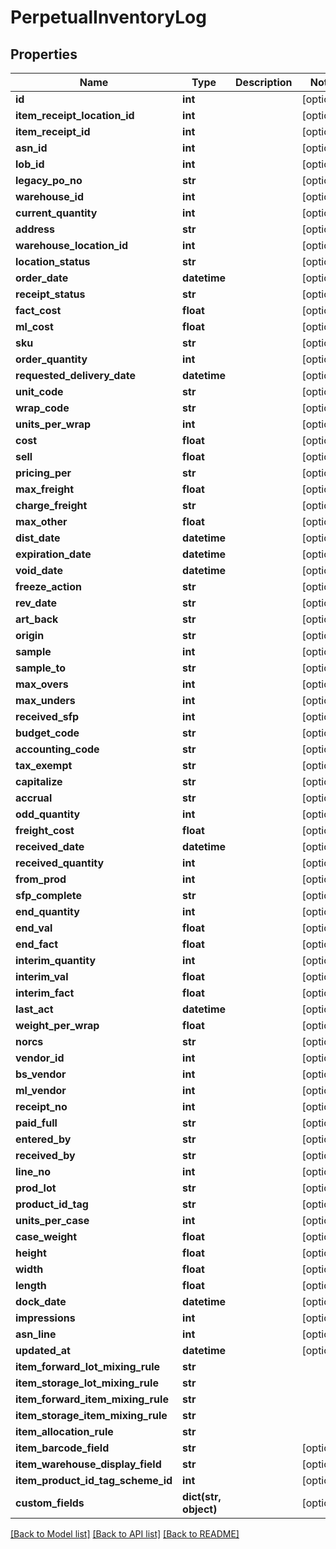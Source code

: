 # PerpetualInventoryLog

## Properties
Name | Type | Description | Notes
------------ | ------------- | ------------- | -------------
**id** | **int** |  | [optional] 
**item_receipt_location_id** | **int** |  | [optional] 
**item_receipt_id** | **int** |  | [optional] 
**asn_id** | **int** |  | [optional] 
**lob_id** | **int** |  | [optional] 
**legacy_po_no** | **str** |  | [optional] 
**warehouse_id** | **int** |  | [optional] 
**current_quantity** | **int** |  | [optional] 
**address** | **str** |  | [optional] 
**warehouse_location_id** | **int** |  | [optional] 
**location_status** | **str** |  | [optional] 
**order_date** | **datetime** |  | [optional] 
**receipt_status** | **str** |  | [optional] 
**fact_cost** | **float** |  | [optional] 
**ml_cost** | **float** |  | [optional] 
**sku** | **str** |  | [optional] 
**order_quantity** | **int** |  | [optional] 
**requested_delivery_date** | **datetime** |  | [optional] 
**unit_code** | **str** |  | [optional] 
**wrap_code** | **str** |  | [optional] 
**units_per_wrap** | **int** |  | [optional] 
**cost** | **float** |  | [optional] 
**sell** | **float** |  | [optional] 
**pricing_per** | **str** |  | [optional] 
**max_freight** | **float** |  | [optional] 
**charge_freight** | **str** |  | [optional] 
**max_other** | **float** |  | [optional] 
**dist_date** | **datetime** |  | [optional] 
**expiration_date** | **datetime** |  | [optional] 
**void_date** | **datetime** |  | [optional] 
**freeze_action** | **str** |  | [optional] 
**rev_date** | **str** |  | [optional] 
**art_back** | **str** |  | [optional] 
**origin** | **str** |  | [optional] 
**sample** | **int** |  | [optional] 
**sample_to** | **str** |  | [optional] 
**max_overs** | **int** |  | [optional] 
**max_unders** | **int** |  | [optional] 
**received_sfp** | **int** |  | [optional] 
**budget_code** | **str** |  | [optional] 
**accounting_code** | **str** |  | [optional] 
**tax_exempt** | **str** |  | [optional] 
**capitalize** | **str** |  | [optional] 
**accrual** | **str** |  | [optional] 
**odd_quantity** | **int** |  | [optional] 
**freight_cost** | **float** |  | [optional] 
**received_date** | **datetime** |  | [optional] 
**received_quantity** | **int** |  | [optional] 
**from_prod** | **int** |  | [optional] 
**sfp_complete** | **str** |  | [optional] 
**end_quantity** | **int** |  | [optional] 
**end_val** | **float** |  | [optional] 
**end_fact** | **float** |  | [optional] 
**interim_quantity** | **int** |  | [optional] 
**interim_val** | **float** |  | [optional] 
**interim_fact** | **float** |  | [optional] 
**last_act** | **datetime** |  | [optional] 
**weight_per_wrap** | **float** |  | [optional] 
**norcs** | **str** |  | [optional] 
**vendor_id** | **int** |  | [optional] 
**bs_vendor** | **int** |  | [optional] 
**ml_vendor** | **int** |  | [optional] 
**receipt_no** | **int** |  | [optional] 
**paid_full** | **str** |  | [optional] 
**entered_by** | **str** |  | [optional] 
**received_by** | **str** |  | [optional] 
**line_no** | **int** |  | [optional] 
**prod_lot** | **str** |  | [optional] 
**product_id_tag** | **str** |  | [optional] 
**units_per_case** | **int** |  | [optional] 
**case_weight** | **float** |  | [optional] 
**height** | **float** |  | [optional] 
**width** | **float** |  | [optional] 
**length** | **float** |  | [optional] 
**dock_date** | **datetime** |  | [optional] 
**impressions** | **int** |  | [optional] 
**asn_line** | **int** |  | [optional] 
**updated_at** | **datetime** |  | [optional] 
**item_forward_lot_mixing_rule** | **str** |  | 
**item_storage_lot_mixing_rule** | **str** |  | 
**item_forward_item_mixing_rule** | **str** |  | 
**item_storage_item_mixing_rule** | **str** |  | 
**item_allocation_rule** | **str** |  | 
**item_barcode_field** | **str** |  | [optional] 
**item_warehouse_display_field** | **str** |  | [optional] 
**item_product_id_tag_scheme_id** | **int** |  | [optional] 
**custom_fields** | **dict(str, object)** |  | [optional] 

[[Back to Model list]](../README.md#documentation-for-models) [[Back to API list]](../README.md#documentation-for-api-endpoints) [[Back to README]](../README.md)


